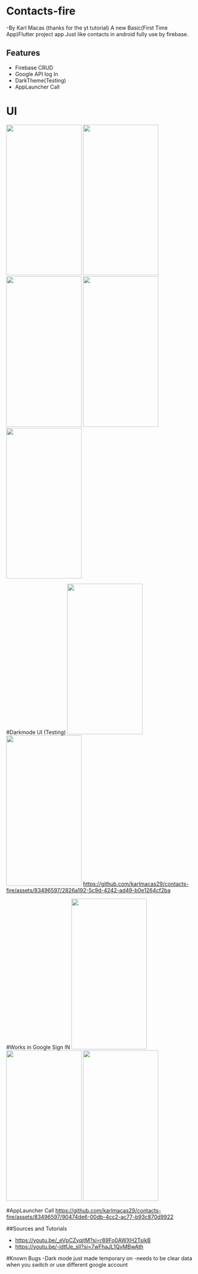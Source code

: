 # Contacts-fire
-By Karl Macas (thanks for the yt tutorial)
A new Basic(First Time App)Flutter project app Just like contacts in android fully use by firebase.

## Features
- Firebase CRUD
- Google API log In
- DarkTheme(Testing)
- AppLauncher Call

# UI
<img src="https://github.com/karlmacas29/contacts-fire/assets/83496597/dd40b6c2-5006-4f68-8885-89a89d1f2d0e" width="200" height="400">
<img src="https://github.com/karlmacas29/contacts-fire/assets/83496597/6aeb70fa-1ff7-4221-af67-b9e9a9710d32" width="200" height="400">
<img src="https://github.com/karlmacas29/contacts-fire/assets/83496597/be692af4-f74f-4aee-b69c-9c882be55aa8" width="200" height="400">
<img src="https://github.com/karlmacas29/contacts-fire/assets/83496597/0b33435c-0dc8-4e0c-82b3-d020928709f4" width="200" height="400">
<img src="https://github.com/karlmacas29/contacts-fire/assets/83496597/f1610ef5-8719-4761-8d4f-eb52e42c7f50" width="200" height="400">


#Darkmode UI (Testing)
<img src="https://github.com/karlmacas29/contacts-fire/assets/83496597/39258e74-1cbe-4d27-bbc2-16802b336718" width="200" height="400">
<img src="https://github.com/karlmacas29/contacts-fire/assets/83496597/dc590c6e-8d57-4f68-9291-70433a2104c1" width="200" height="400">
https://github.com/karlmacas29/contacts-fire/assets/83496597/2826a192-5c9d-4242-ad49-b0e1264cf2ba


#Works in Google Sign IN
<img src="https://github.com/karlmacas29/contacts-fire/assets/83496597/a6c168cc-1e07-4130-8656-8f5c6f58beec" width="200" height="400">
<img src="https://github.com/karlmacas29/contacts-fire/assets/83496597/48996c5c-c859-4c8a-8e17-496c25c1e294" width="200" height="400">
<img src="https://github.com/karlmacas29/contacts-fire/assets/83496597/8ea45c82-bf7a-4c48-ad6c-0504a6ef098c" width="200" height="400">


#AppLauncher Call
https://github.com/karlmacas29/contacts-fire/assets/83496597/90474de6-00db-4cc2-ac77-b93c870d9922

##Sources and Tutorials
- https://youtu.be/_eVpCZyqjtM?si=r89Fo0AWXH2TsikB
- https://youtu.be/-jdtfJe_sII?si=7wFhaJL1QvMBwAth

#Known Bugs
-Dark mode just made temporary on
-needs to be clear data when you switch or use different google account



